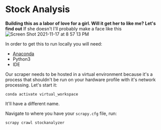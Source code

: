 # Stock Analysis

**Building this as a labor of love for a girl. Will it get her to like me? Let's find out**
If she doesn't I'll probably make a face like this
![Screen Shot 2021-11-17 at 8 57 13 PM](https://user-images.githubusercontent.com/7444521/142337258-738480ce-583d-4ebe-aa25-2cf9a56172ff.png)

In order to get this to run locally you will need:
- [Anaconda](https://www.anaconda.com/products/individual)
- Python3
- IDE

Our scraper needs to be hosted in a virtual environment because it's a process that shouldn't be run on your hardware profile with it's network processing. Let's start it:

`conda activate virtual_workspace`

It'll have a different name.

Navigate to where you have your `scrapy.cfg` file, run:

`scrapy crawl stockanalyzer`

